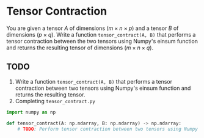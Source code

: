 # Tensor Contraction

You are given a tensor $A$ of dimensions $(m × n × p)$ and a tensor $B$ of dimensions $(p × q)$. Write a function `tensor_contract(A, B)` that performs a tensor contraction between the two tensors using Numpy's einsum function and returns the resulting tensor of dimensions $(m × n × q)$.

## TODO

1. Write a function `tensor_contract(A, B)` that performs a tensor contraction between two tensors using Numpy's einsum function and returns the resulting tensor.
2. Completing `tensor_contract.py`

```python
import numpy as np

def tensor_contract(A: np.ndarray, B: np.ndarray) -> np.ndarray:
    # TODO: Perform tensor contraction between two tensors using Numpy's einsum function and return the resulting tensor.
```
